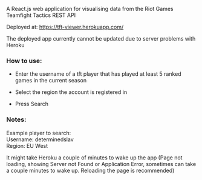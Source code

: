 A React.js web application for visualising data from the Riot Games Teamfight Tactics REST API

Deployed at: https://tft-viewer.herokuapp.com/ 

The deployed app currently cannot be updated due to server problems with Heroku

### How to use:

- Enter the username of a tft player that has played at least 5 ranked games in the current season

- Select the region the account is registered in

- Press Search

### Notes:

Example player to search: <br/>
Username: determinedslav <br/>
Region: EU West <br/>

It might take Heroku a couple of minutes to wake up the app (Page not loading, showing Server not Found or Application Error, sometimes can take a couple minutes to wake up. Reloading the page is recommended) <br/>
